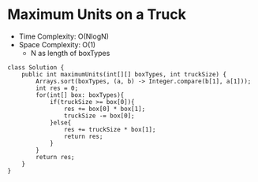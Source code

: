 # Maximum Units on a Truck

- Time Complexity: O(NlogN)
- Space Complexity: O(1)
  - N as length of boxTypes

```
class Solution {
    public int maximumUnits(int[][] boxTypes, int truckSize) {
        Arrays.sort(boxTypes, (a, b) -> Integer.compare(b[1], a[1]));
        int res = 0;
        for(int[] box: boxTypes){
            if(truckSize >= box[0]){
                res += box[0] * box[1];
                truckSize -= box[0];
            }else{
                res += truckSize * box[1];
                return res;
            }
        }
        return res;
    }
}

```
